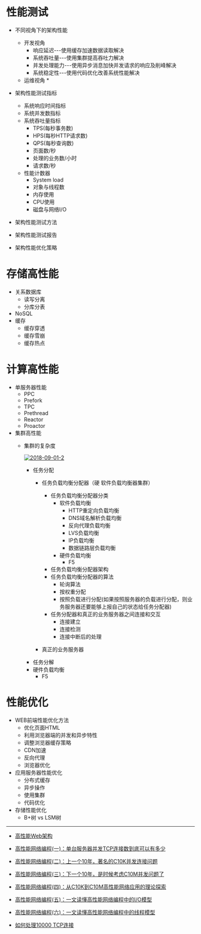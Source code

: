 # 性能测试
  * 不同视角下的架构性能
    * 开发视角
      * 响应延迟---使用缓存加速数据读取解决
      * 系统吞吐量---使用集群提高吞吐力解决
      * 并发处理能力---使用异步消息加快并发请求的响应及削峰解决
      * 系统稳定性---使用代码优化改善系统性能解决
    * 运维视角
      * 
  
  * 架构性能测试指标
    * 系统响应时间指标
    * 系统并发数指标
    * 系统吞吐量指标
      * TPS(每秒事务数)
      * HPS(每秒HTTP请求数)
      * QPS(每秒查询数)
      * 页面数/秒
      * 处理的业务数/小时
      * 请求数/秒
    * 性能计数器
      * System load
      * 对象与线程数
      * 内存使用
      * CPU使用
      * 磁盘与网络I/O
    
  * 架构性能测试方法
  * 架构性能测试报告
  * 架构性能优化策略

# 存储高性能
  * 关系数据库
    * 读写分离
    * 分库分表
  * NoSQL
  * 缓存
    * 缓存穿透
    * 缓存雪崩
    * 缓存热点

# 计算高性能
  * 单服务器性能
    * PPC
    * Prefork
    * TPC
    * Prethread
    * Reactor
    * Proactor
  * 集群高性能
    * 集群的复杂度

      <a href="https://ibb.co/Rj0Vrws"><img src="https://i.ibb.co/BnZSWMQ/2018-09-01-2.png" alt="2018-09-01-2" border="0"></a>

      * 任务分配
        * 任务负载均衡分配器（硬 软件负载均衡器集群）
          * 任务负载均衡分配器分类
            * 软件负载均衡
              * HTTP重定向负载均衡
              * DNS域名解析负载均衡
              * 反向代理负载均衡
              * LVS负载均衡
              * IP负载均衡
              * 数据链路层负载均衡
            * 硬件负载均衡
              * F5
          * 任务负载均衡分配器架构
          * 任务负载均衡分配器的算法
            * 轮询算法
            * 按权重分配
            * 按照负载进行分配(如果按照服务器的负载进行分配，则业务服务器还要能够上报自己的状态给任务分配器)
          * 任务分配器和真正的业务服务器之间连接和交互
            * 连接建立
            * 连接检测
            * 连接中断后的处理
             
        * 真正的业务服务器
      * 任务分解
      * 硬件负载均衡
        * F5
# 性能优化
  * WEB前端性能优化方法
    * 优化页面HTML
    * 利用浏览器端的并发和异步特性
    * 调整浏览器缓存策略
    * CDN加速
    * 反向代理
    * 浏览器优化
  * 应用服务器性能优化
    * 分布式缓存
    * 异步操作
    * 使用集群
    * 代码优化
  * 存储性能优化
    * B+树 vs LSM树

---

* [高性能Web架构](https://blog.csdn.net/rdhj5566/article/details/54906005)

* [高性能网络编程(一)：单台服务器并发TCP连接数到底可以有多少](http://www.52im.net/thread-561-1-1.html)
* [高性能网络编程(二)：上一个10年，著名的C10K并发连接问题](http://www.52im.net/thread-566-1-1.html)
* [高性能网络编程(三)：下一个10年，是时候考虑C10M并发问题了](http://www.52im.net/thread-568-1-1.html)
* [高性能网络编程(四)：从C10K到C10M高性能网络应用的理论探索](http://www.52im.net/thread-578-1-1.html)
* [高性能网络编程(五)：一文读懂高性能网络编程中的I/O模型](http://www.52im.net/thread-1935-1-1.html)
* [高性能网络编程(六)：一文读懂高性能网络编程中的线程模型](http://www.52im.net/thread-1939-1-1.html)

* [如何处理10000 TCP连接 ](https://www.oschina.net/translate/c10k)
